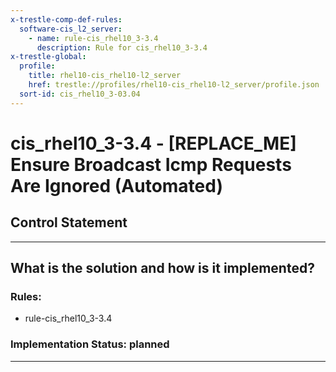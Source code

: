 ```yaml
---
x-trestle-comp-def-rules:
  software-cis_l2_server:
    - name: rule-cis_rhel10_3-3.4
      description: Rule for cis_rhel10_3-3.4
x-trestle-global:
  profile:
    title: rhel10-cis_rhel10-l2_server
    href: trestle://profiles/rhel10-cis_rhel10-l2_server/profile.json
  sort-id: cis_rhel10_3-03.04
---
```


# cis_rhel10_3-3.4 - \[REPLACE_ME\] Ensure Broadcast Icmp Requests Are Ignored (Automated)

## Control Statement

______________________________________________________________________

## What is the solution and how is it implemented?

<!-- For implementation status enter one of: implemented, partial, planned, alternative, not-applicable -->

<!-- Note that the list of rules under ### Rules: is read-only and changes will not be captured after assembly to JSON -->

<!-- Add control implementation description here for control: cis_rhel10_3-3.4 -->

### Rules:

  - rule-cis_rhel10_3-3.4

### Implementation Status: planned

______________________________________________________________________
